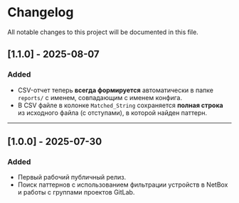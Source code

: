 # Changelog

All notable changes to this project will be documented in this file.

## [1.1.0] - 2025-08-07
### Added
- CSV-отчет теперь **всегда формируется** автоматически в папке `reports/` с именем, совпадающим с именем конфига.
- В CSV файле в колонке `Matched_String` сохраняется **полная строка** из исходного файла (с отступами), в которой найден паттерн.

---

## [1.0.0] - 2025-07-30
### Added
- Первый рабочий публичный релиз.
- Поиск паттернов с использованием фильтрации устройств в NetBox и работы с группами проектов GitLab.